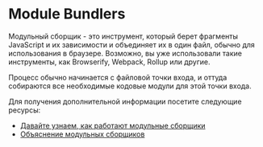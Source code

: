 # Module Bundlers

Модульный сборщик - это инструмент, который берет фрагменты JavaScript и их зависимости и объединяет их в один файл, обычно для использования в браузере. Возможно, вы уже использовали такие инструменты, как Browserify, Webpack, Rollup или другие.

Процесс обычно начинается с файловой точки входа, и оттуда собираются все необходимые кодовые модули для этой точки входа.

Для получения дополнительной информации посетите следующие ресурсы:

- [Давайте узнаем, как работают модульные сборщики](https://www.freecodecamp.org/news/lets-learn-how-module-bundlers-work-and-then-write-one-ourselves-b2e3fe6c88ae/)
- [Объяснение модульных сборщиков](https://www.youtube.com/watch?v=5IG4UmULyoA)

